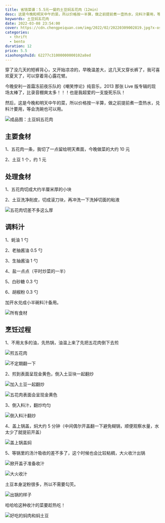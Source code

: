 ```yaml
---
title: 省钱菜谱：5.5元一餐的土豆焖五花肉（12min）
desc: 这是今晚和明天中午的菜，所以价格按一半算，做之前提前煮一壶热水，兑料汁要用，等会洗碗也可以用。
keywords: 土豆焖五花肉
date: 2022-03-08 23:54:00
cover: https://cdn.chengpeiquan.com/img/2022/02/20220309002819.jpg?x-oss-process=image/interlace,1
categories:
  - thrift
  - bento
duration: 12
price: 5.5
xiaohongshuId: 62277c31000000000102a8ed
---
```


穿了没几天的短裤背心，又开始凉凉的，早晚温差大，这几天又穿长裤了，我可喜欢夏天了，可以穿着背心露花臂。

今晚安利一首霜冻前夜乐队的《嘲笑悖论》纯音乐，2013 那张 Live 版专辑的现场太棒了，比录音棚爽太多！！！也是我超爱的一支旋死乐队！

然后，这是今晚和明天中午的菜，所以价格按一半算，做之前提前煮一壶热水，兑料汁要用，等会洗碗也可以用。

![成品图：土豆焖五花肉](https://cdn.chengpeiquan.com/img/2022/02/20220309002845.jpg?x-oss-process=image/interlace,1)

## 主要食材

1、五花肉一条，我切了一点留给明天煮面，今晚做菜的大约 10 元

2、土豆 1 个，约 1 元

## 处理食材

1、五花肉切成大约半厘米厚的小块

2、土豆洗净削皮，切成滚刀块，再冲洗一下洗掉切面的粘液

![五花肉切差不多这么厚](https://cdn.chengpeiquan.com/img/2022/02/20220309002847.jpg?x-oss-process=image/interlace,1)

## 调料汁

1、蚝油 1 勺

2、老抽酱油 0.5 勺

3、生抽酱油 1 勺

4、盐一点点（平时炒菜的一半）

5、白砂糖 0.3 勺

6、胡椒粉 0.3 勺

加开水兑成小半碗料汁备用。

![所有食材](https://cdn.chengpeiquan.com/img/2022/02/20220309002835.jpg?x-oss-process=image/interlace,1)

## 烹饪过程

1、不用太多的油，先热锅，油温上来了先把五花肉倒下去煎

![煎五花肉](https://cdn.chengpeiquan.com/img/2022/02/20220309002836.jpg?x-oss-process=image/interlace,1)

![不定期翻一下](https://cdn.chengpeiquan.com/img/2022/02/20220309002837.jpg?x-oss-process=image/interlace,1)

2、煎到表面呈现金黄色，倒入土豆块一起翻炒

![加入土豆一起翻炒](https://cdn.chengpeiquan.com/img/2022/02/20220309002838.jpg?x-oss-process=image/interlace,1)

![五花肉表面会呈现金黄色](https://cdn.chengpeiquan.com/img/2022/02/20220309002839.jpg?x-oss-process=image/interlace,1)

3、倒入料汁，翻炒均匀

![倒入料汁翻炒](https://cdn.chengpeiquan.com/img/2022/02/20220309002840.jpg?x-oss-process=image/interlace,1)

4、盖上锅盖，焖大约 5 分钟（中间偶尔开盖翻一下避免糊锅，顺便观察水量，水太少了就提前开盖）

![盖上锅盖焖](https://cdn.chengpeiquan.com/img/2022/02/20220309002841.jpg?x-oss-process=image/interlace,1)

5、等锅里的汤汁吸收的差不多了，这个时候也会比较粘稠，大火收汁出锅

![掀开盖子准备收汁](https://cdn.chengpeiquan.com/img/2022/02/20220309002842.jpg?x-oss-process=image/interlace,1)

![大火收汁](https://cdn.chengpeiquan.com/img/2022/02/20220309002843.jpg?x-oss-process=image/interlace,1)

土豆本身淀粉很多，所以不需要勾芡。

![出锅的样子](https://cdn.chengpeiquan.com/img/2022/02/20220309002844.jpg?x-oss-process=image/interlace,1)

哈哈哈这种收汁的菜要趁热吃！

![好吃的焖肉和焖土豆](https://cdn.chengpeiquan.com/img/2022/02/20220309002846.jpg?x-oss-process=image/interlace,1)
